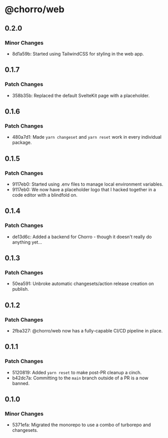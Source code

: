 # @chorro/web

## 0.2.0

### Minor Changes

- 8d1a59b: Started using TailwindCSS for styling in the web app.

## 0.1.7

### Patch Changes

- 358b35b: Replaced the default SvelteKit page with a placeholder.

## 0.1.6

### Patch Changes

- 480a7d1: Made `yarn changeset` and `yarn reset` work in every individual
  package.

## 0.1.5

### Patch Changes

- 9117eb0: Started using .env files to manage local environment variables.
- 9117eb0: We now have a placeholder logo that I hacked together in a code
  editor with a blindfold on.

## 0.1.4

### Patch Changes

- de13d6c: Added a backend for Chorro - though it doesn't really do anything
  yet...

## 0.1.3

### Patch Changes

- 50ea591: Unbroke automatic changesets/action release creation on publish.

## 0.1.2

### Patch Changes

- 2fba327: @chorro/web now has a fully-capable CI/CD pipeline in place.

## 0.1.1

### Patch Changes

- 5120819: Added `yarn reset` to make post-PR cleanup a cinch.
- b42dc7a: Committing to the `main` branch outside of a PR is a now banned.

## 0.1.0

### Minor Changes

- 5371efa: Migrated the monorepo to use a combo of turborepo and changesets.
